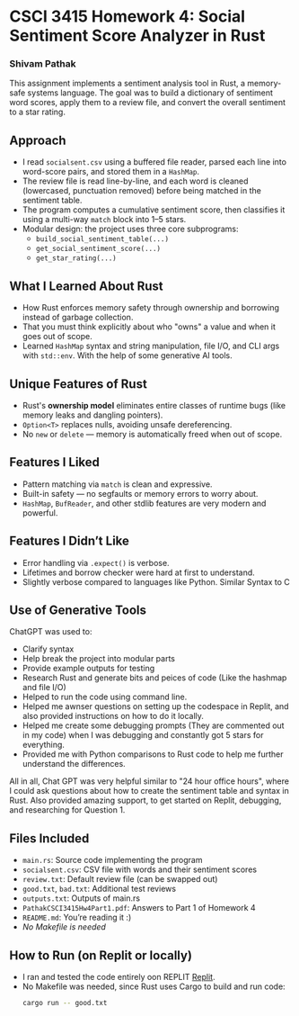 # CSCI 3415 Homework 4: Social Sentiment Score Analyzer in Rust
### Shivam Pathak

This assignment implements a sentiment analysis tool in Rust, a memory-safe systems language. The goal was to build a dictionary of sentiment word scores, apply them to a review file, and convert the overall sentiment to a star rating.

## Approach

- I read `socialsent.csv` using a buffered file reader, parsed each line into word-score pairs, and stored them in a `HashMap`.
- The review file is read line-by-line, and each word is cleaned (lowercased, punctuation removed) before being matched in the sentiment table.
- The program computes a cumulative sentiment score, then classifies it using a multi-way `match` block into 1–5 stars.
- Modular design: the project uses three core subprograms:
  - `build_social_sentiment_table(...)`
  - `get_social_sentiment_score(...)`
  - `get_star_rating(...)`


##  What I Learned About Rust

- How Rust enforces memory safety through ownership and borrowing instead of garbage collection.
- That you must think explicitly about who "owns" a value and when it goes out of scope.
- Learned `HashMap` syntax and string manipulation, file I/O, and CLI args with `std::env`. With the help of some generative AI tools.

##  Unique Features of Rust

- Rust's **ownership model** eliminates entire classes of runtime bugs (like memory leaks and dangling pointers).
- `Option<T>` replaces nulls, avoiding unsafe dereferencing.
- No `new` or `delete` — memory is automatically freed when out of scope.

##  Features I Liked

- Pattern matching via `match` is clean and expressive.
- Built-in safety — no segfaults or memory errors to worry about.
- `HashMap`, `BufReader`, and other stdlib features are very modern and powerful.

##  Features I Didn’t Like

- Error handling via `.expect()` is verbose.
- Lifetimes and borrow checker were hard at first to understand.
- Slightly verbose compared to languages like Python. Similar Syntax to C 

##  Use of Generative Tools

ChatGPT was used to:
- Clarify syntax
- Help break the project into modular parts
- Provide example outputs for testing
- Research Rust and generate bits and peices of code (Like the hashmap and file I/O)
- Helped to run the code using command line.
- Helped me awnser questions on setting up the codespace in Replit, and also provided instructions on how to do it locally.
- Helped me create some debugging prompts (They are commented out in my code) when I was debugging and constantly got 5 stars for everything.
- Provided me with Python comparisons to Rust code to help me further understand the differences.

All in  all, Chat GPT was very helpful similar to "24 hour office hours", where I could ask questions about how to create the sentiment table and syntax in Rust. Also provided amazing support, to get started on Replit, debugging, and 
researching for Question 1. 

##  Files Included

- `main.rs`: Source code implementing the program
- `socialsent.csv`: CSV file with words and their sentiment scores
- `review.txt`: Default review file (can be swapped out)
- `good.txt`, `bad.txt`: Additional test reviews
- `outputs.txt`: Outputs of main.rs 
- `PathakCSCI3415Hw4Part1.pdf`: Answers to Part 1 of Homework 4
- `README.md`: You’re reading it :)
- *No Makefile is needed* 

##  How to Run (on Replit or locally)

- I ran and tested the code entirely oon REPLIT [Replit](https://replit.com).
- No Makefile was needed, since Rust uses Cargo to build and run code:
  ```bash
  cargo run -- good.txt
  ```
